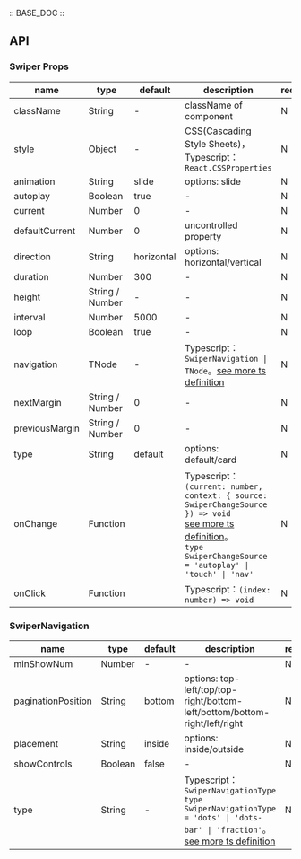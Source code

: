 :: BASE_DOC ::

## API

### Swiper Props

name | type | default | description | required
-- | -- | -- | -- | --
className | String | - | className of component | N
style | Object | - | CSS(Cascading Style Sheets)，Typescript：`React.CSSProperties` | N
animation | String | slide | options: slide | N
autoplay | Boolean | true | \- | N
current | Number | 0 | \- | N
defaultCurrent | Number | 0 | uncontrolled property | N
direction | String | horizontal | options: horizontal/vertical | N
duration | Number | 300 | \- | N
height | String / Number | - | \- | N
interval | Number | 5000 | \- | N
loop | Boolean | true | \- | N
navigation | TNode | - | Typescript：`SwiperNavigation \| TNode`。[see more ts definition](https://github.com/Tencent/tdesign-mobile-react/blob/develop/src/common.ts) | N
nextMargin | String / Number | 0 | \- | N
previousMargin | String / Number | 0 | \- | N
type | String | default | options: default/card | N
onChange | Function |  | Typescript：`(current: number, context: { source: SwiperChangeSource }) => void`<br/>[see more ts definition](https://github.com/Tencent/tdesign-mobile-react/tree/develop/src/swiper/type.ts)。<br/>`type SwiperChangeSource = 'autoplay' \| 'touch' \| 'nav'`<br/> | N
onClick | Function |  | Typescript：`(index: number) => void`<br/> | N

### SwiperNavigation

name | type | default | description | required
-- | -- | -- | -- | --
minShowNum | Number | - | \- | N
paginationPosition | String | bottom | options: top-left/top/top-right/bottom-left/bottom/bottom-right/left/right | N
placement | String | inside | options: inside/outside | N
showControls | Boolean | false | \- | N
type | String | - | Typescript：`SwiperNavigationType` `type SwiperNavigationType = 'dots' \| 'dots-bar' \| 'fraction'`。[see more ts definition](https://github.com/Tencent/tdesign-mobile-react/tree/develop/src/swiper/type.ts) | N
